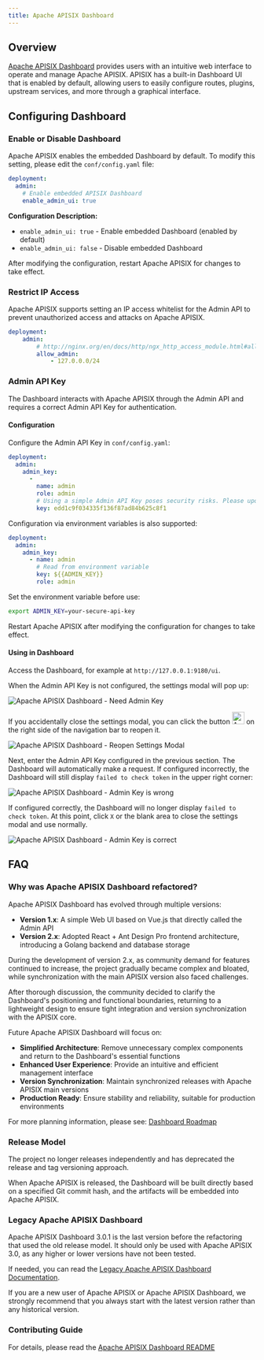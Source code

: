 ```yaml
---
title: Apache APISIX Dashboard
---
```


<!--
#
# Licensed to the Apache Software Foundation (ASF) under one or more
# contributor license agreements.  See the NOTICE file distributed with
# this work for additional information regarding copyright ownership.
# The ASF licenses this file to You under the Apache License, Version 2.0
# (the "License"); you may not use this file except in compliance with
# the License.  You may obtain a copy of the License at
#
#     http://www.apache.org/licenses/LICENSE-2.0
#
# Unless required by applicable law or agreed to in writing, software
# distributed under the License is distributed on an "AS IS" BASIS,
# WITHOUT WARRANTIES OR CONDITIONS OF ANY KIND, either express or implied.
# See the License for the specific language governing permissions and
# limitations under the License.
#
-->

## Overview

[Apache APISIX Dashboard](https://github.com/apache/apisix-dashboard) provides users with an intuitive web interface to operate and manage Apache APISIX. APISIX has a built-in Dashboard UI that is enabled by default, allowing users to easily configure routes, plugins, upstream services, and more through a graphical interface.

## Configuring Dashboard

### Enable or Disable Dashboard

Apache APISIX enables the embedded Dashboard by default. To modify this setting, please edit the `conf/config.yaml` file:

```yaml title="./conf/config.yaml"
deployment:
  admin:
    # Enable embedded APISIX Dashboard
    enable_admin_ui: true
```

**Configuration Description:**

- `enable_admin_ui: true` - Enable embedded Dashboard (enabled by default)
- `enable_admin_ui: false` - Disable embedded Dashboard

After modifying the configuration, restart Apache APISIX for changes to take effect.

### Restrict IP Access

Apache APISIX supports setting an IP access whitelist for the Admin API to prevent unauthorized access and attacks on Apache APISIX.

```yaml title="./conf/config.yaml"
deployment:
    admin:
        # http://nginx.org/en/docs/http/ngx_http_access_module.html#allow
        allow_admin:
            - 127.0.0.0/24
```

### Admin API Key

The Dashboard interacts with Apache APISIX through the Admin API and requires a correct Admin API Key for authentication.

#### Configuration

Configure the Admin API Key in `conf/config.yaml`:

```yaml title="./conf/config.yaml"
deployment:
  admin:
    admin_key:
      -
        name: admin
        role: admin
        # Using a simple Admin API Key poses security risks. Please update it when deploying to production
        key: edd1c9f034335f136f87ad84b625c8f1
```

Configuration via environment variables is also supported:

```yaml title="./conf/config.yaml"
deployment:
  admin:
    admin_key:
      - name: admin
        # Read from environment variable
        key: ${{ADMIN_KEY}}
        role: admin
```

Set the environment variable before use:

```bash
export ADMIN_KEY=your-secure-api-key
```

Restart Apache APISIX after modifying the configuration for changes to take effect.

#### Using in Dashboard

Access the Dashboard, for example at `http://127.0.0.1:9180/ui`.

When the Admin API Key is not configured, the settings modal will pop up:

![Apache APISIX Dashboard - Need Admin Key](../../assets/images/dashboard-need-admin-key.png)

If you accidentally close the settings modal, you can click the button <img src="../../assets/images/dashboard-settings-btn-icon.png" alt="Apache APISIX Dashboard - Settings btn icon" width="25px" /> on the right side of the navigation bar to reopen it.

![Apache APISIX Dashboard - Reopen Settings Modal](../../assets/images/dashboard-reopen-settings-modal.png)

Next, enter the Admin API Key configured in the previous section. The Dashboard will automatically make a request. If configured incorrectly, the Dashboard will still display `failed to check token` in the upper right corner:

![Apache APISIX Dashboard - Admin Key is wrong](../../assets/images/dashboard-admin-key-is-wrong.png)

If configured correctly, the Dashboard will no longer display `failed to check token`. At this point, click `X` or the blank area to close the settings modal and use normally.

![Apache APISIX Dashboard - Admin Key is correct](../../assets/images/dashboard-admin-key-is-correct.png)

## FAQ

### Why was Apache APISIX Dashboard refactored?

Apache APISIX Dashboard has evolved through multiple versions:

- **Version 1.x**: A simple Web UI based on Vue.js that directly called the Admin API
- **Version 2.x**: Adopted React + Ant Design Pro frontend architecture, introducing a Golang backend and database storage

During the development of version 2.x, as community demand for features continued to increase, the project gradually became complex and bloated, while synchronization with the main APISIX version also faced challenges.

After thorough discussion, the community decided to clarify the Dashboard's positioning and functional boundaries, returning to a lightweight design to ensure tight integration and version synchronization with the APISIX core.

Future Apache APISIX Dashboard will focus on:

- **Simplified Architecture**: Remove unnecessary complex components and return to the Dashboard's essential functions
- **Enhanced User Experience**: Provide an intuitive and efficient management interface
- **Version Synchronization**: Maintain synchronized releases with Apache APISIX main versions
- **Production Ready**: Ensure stability and reliability, suitable for production environments

For more planning information, please see: [Dashboard Roadmap](https://github.com/apache/apisix-dashboard/issues/2981)

### Release Model

The project no longer releases independently and has deprecated the release and tag versioning approach.

When Apache APISIX is released, the Dashboard will be built directly based on a specified Git commit hash, and the artifacts will be embedded into Apache APISIX.

### Legacy Apache APISIX Dashboard

Apache APISIX Dashboard 3.0.1 is the last version before the refactoring that used the old release model. It should only be used with Apache APISIX 3.0, as any higher or lower versions have not been tested.

If needed, you can read the [Legacy Apache APISIX Dashboard Documentation](https://apache-apisix.netlify.app/docs/dashboard/user_guide/).

If you are a new user of Apache APISIX or Apache APISIX Dashboard, we strongly recommend that you always start with the latest version rather than any historical version.

### Contributing Guide

For details, please read the [Apache APISIX Dashboard README](https://github.com/apache/apisix-dashboard/blob/master/README.md)
